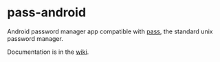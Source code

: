 pass-android
============

Android password manager app compatible with [pass](http://www.zx2c4.com/projects/password-store/), the standard unix password manager.

Documentation is in the [wiki](https://github.com/ssimroth/pass-android/wiki).
